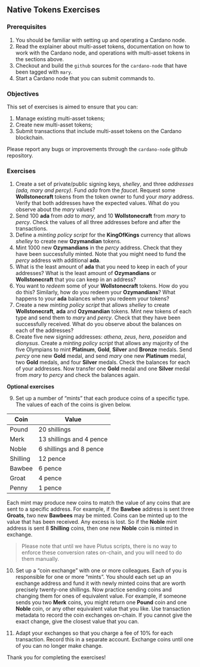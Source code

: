 ## Native Tokens Exercises

### Prerequisites

1. You should be familiar with setting up and operating a Cardano node.
2. Read the explainer about multi-asset tokens, documentation on how to work with the Cardano node, and operations with multi-asset tokens in the sections above. 
3. Checkout and build the `github` sources for the `cardano-node` that have been tagged with `mary`.
4. Start a Cardano node that you can submit commands to.

### Objectives

This set of exercises is aimed to ensure that you can:

1. Manage existing multi-asset tokens;
2. Create new multi-asset tokens;
3. Submit transactions that include multi-asset tokens on the Cardano blockchain.

Please report any bugs or improvements through the `cardano-node` github repository.

### Exercises

1. Create a set of private/public signing keys, *shelley*, and three *addresses* *(ada, mary and percy)*. Fund *ada* from the *faucet*. Request some **Wollstonecraft** tokens from the token owner to fund your *mary* address. Verify that both addresses have the expected values. What do you observe about the *mary* values?
2. Send 100 **ada** from *ada* to *mary*, and 10 **Wollstonecraft** from *mary* to *percy*. Check the values of all three addresses before and after the transactions.
3. Define a *minting policy script* for the **KingOfKings** currency that allows *shelley* to create new **Ozymandian** tokens.
4. Mint 1000 new **Ozymandians** in the *percy* address. Check that they have been successfully minted. Note that you might need to fund the *percy* address with additional **ada**.
5. What is the least amount of **ada** that you need to keep in each of your addresses? What is the least amount of **Ozymandians** or **Wollstonecraft** that you can keep in an address?
6. You want to *redeem* some of your **Wollstonecraft** tokens. How do you do this? Similarly, how do you redeem your **Ozymandians**? What happens to your **ada** balances when you redeem your tokens?
7. Create a new *minting policy script* that allows *shelley* to create **Wollstonecraft**, **ada** and **Ozymandian** tokens.  Mint new tokens of each type and send them to *mary* and *percy*. Check that they have been successfully received. What do you observe about the balances on each of the addresses?
8. Create five new signing addresses: *athena*, *zeus*, *hera*, *poseidon* and *dionysus*. Create a *minting policy script* that allows any majority of the five Olympians to mint **Platinum**, **Gold**, **Silver** and **Bronze** medals. Send *percy* one new **Gold** medal, and send *mary* one new **Platinum** medal, two **Gold** medals, and four **Silver** medals. Check the balances for each of your addresses. Now transfer one **Gold** medal and one **Silver** medal from *mary* to *percy* and check the balances again.

**Optional exercises**

9. Set up a number of “mints” that each produce coins of a specific type. The values of each of the coins is given below. 

| Coin  | Value |
| ------------- | ------------- |
| Pound  | 20 shillings  |
| Merk  | 13 shillings and 4 pence  |
| Noble  | 6 shillings and 8 pence  |
| Shilling  | 12 pence  |
| Bawbee  | 6 pence  |
| Groat   | 4 pence  |
| Penny  | 1 pence  |

Each mint may produce new coins to match the value of any coins that are sent to a specific address. For example, if the **Bawbee** address is sent three **Groats**, two new **Bawbees** may be minted. Coins can be minted up to the value that has been received. Any excess is lost. So if the **Noble** mint address is sent 8 **Shilling** coins, then one new **Noble** coin is minted in exchange.

> Please note that until we have Plutus scripts, there is no way to enforce these conversion rates on-chain, and you will need to do them manually.

10. Set up a “coin exchange” with one or more colleagues. Each of you is responsible for one or more “mints”. You should each set up an exchange address and fund it with newly minted coins that are worth precisely twenty-one shillings. Now practice sending coins and changing them for ones of equivalent value. For example, if someone sends you two **Merk** coins, you might return one **Pound** coin and one **Noble** coin, or any other equivalent value that you like. Use transaction metadata to record the coin exchanges on-chain. If you cannot give the exact change, give the closest value that you can.

11. Adapt your exchanges so that you charge a fee of 10% for each transaction. Record this in a separate account. Exchange coins until one of you can no longer make change.

Thank you for completing the exercises!
